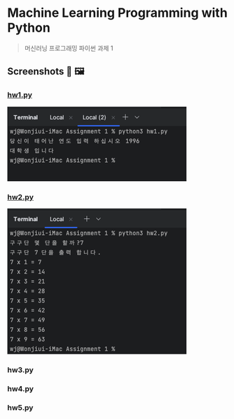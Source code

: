 Machine Learning Programming with Python
===
>머신러닝 프로그래밍 파이썬 과제 1
## Screenshots 📸 🖼
### [hw1.py](hw1.py)
![](img/hw1.png)

### [hw2.py](hw2.py)
![](img/hw2.png)
### hw3.py

### hw4.py

### hw5.py